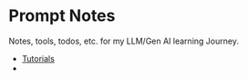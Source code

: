 # Prompt Notes
Notes, tools, todos, etc. for my LLM/Gen AI learning Journey.

- [Tutorials](/tutorials)
- 